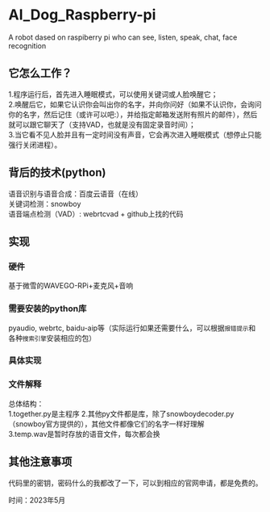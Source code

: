 # AI_Dog_Raspberry-pi


A robot dased on raspiberry pi who can see, listen, speak, chat, face recognition
  

## 它怎么工作？

1.程序运行后，首先进入睡眠模式，可以使用关键词或人脸唤醒它；  
2.唤醒后它，如果它认识你会叫出你的名字，并向你问好（如果不认识你，会询问你的名字，然后记住（或许可以吧:），并给指定邮箱发送附有照片的邮件），然后就可以跟它聊天了（支持VAD，也就是没有固定录音时间）；  
3.当它看不见人脸并且有一定时间没有声音，它会再次进入睡眠模式（想停止只能强行关闭进程）。

## 背后的技术(python)
 
语音识别与语音合成：百度云语音（在线）  
关键词检测：snowboy  
语音端点检测（VAD）: webrtcvad + github上找的代码    

## 实现

### 硬件

基于微雪的WAVEGO-RPi+麦克风+音响

### 需要安装的python库


pyaudio, webrtc, baidu-aip等（实际运行如果还需要什么，可以根据`报错提示`和各种`搜索引擎`安装相应的包）

### 具体实现



### 文件解释
 

总体结构：  
1.together.py是主程序
2.其他py文件都是库，除了snowboydecoder.py（snowboy官方提供的），其他文件都像它们的名字一样好理解  
3.temp.wav是暂时存放的语音文件，每次都会换  

## 其他注意事项

代码里的密钥，密码什么的我都改了一下，可以到相应的官网申请，都是免费的。  

时间：2023年5月

